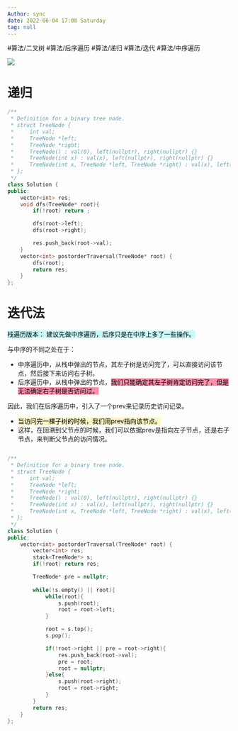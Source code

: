 ```yaml
---
Author: sync
date: 2022-06-04 17:08 Saturday
tag: null
---
```


#算法/二叉树
#算法/后序遍历
#算法/递归
#算法/迭代
#算法/中序遍历


![](FigureBed%20🌄/Pasted/Pasted%20image%2020220604165556.png)

# 递归

```cpp
/**
 * Definition for a binary tree node.
 * struct TreeNode {
 *     int val;
 *     TreeNode *left;
 *     TreeNode *right;
 *     TreeNode() : val(0), left(nullptr), right(nullptr) {}
 *     TreeNode(int x) : val(x), left(nullptr), right(nullptr) {}
 *     TreeNode(int x, TreeNode *left, TreeNode *right) : val(x), left(left), right(right) {}
 * };
 */
class Solution {
public:
    vector<int> res;
    void dfs(TreeNode* root){
        if(!root) return ;

        dfs(root->left);
        dfs(root->right);

        res.push_back(root->val);
    }
    vector<int> postorderTraversal(TreeNode* root) {
        dfs(root);
        return res;
    }
};
```

# 迭代法

<mark style="background: #ABF7F7A6;">栈遍历版本： 建议先做中序遍历，后序只是在中序上多了一些操作。</mark> 

与中序的不同之处在于：
- 中序遍历中，从栈中弹出的节点，其左子树是访问完了，可以直接访问该节点，然后接下来访问右子树。
- 后序遍历中，从栈中弹出的节点，<mark style="background: #FF5582A6;">我们只能确定其左子树肯定访问完了，但是无法确定右子树是否访问过。</mark> 

因此，我们在后序遍历中，引入了一个prev来记录历史访问记录。
- <mark style="background: #FFF3A3A6;">当访问完一棵子树的时候，我们用prev指向该节点。</mark> 
- 这样，在回溯到父节点的时候，我们可以依据prev是指向左子节点，还是右子节点，来判断父节点的访问情况。

```cpp

/**
 * Definition for a binary tree node.
 * struct TreeNode {
 *     int val;
 *     TreeNode *left;
 *     TreeNode *right;
 *     TreeNode() : val(0), left(nullptr), right(nullptr) {}
 *     TreeNode(int x) : val(x), left(nullptr), right(nullptr) {}
 *     TreeNode(int x, TreeNode *left, TreeNode *right) : val(x), left(left), right(right) {}
 * };
 */
class Solution {
public:
    vector<int> postorderTraversal(TreeNode* root) {
        vector<int> res;
        stack<TreeNode*> s;
        if(!root) return res;

        TreeNode* pre = nullptr;
        
        while(!s.empty() || root){
            while(root){
                s.push(root);
                root = root->left;
            }

            root = s.top();
            s.pop();

            if(!root->right || pre = root->right){
                res.push_back(root->val);
                pre = root;
                root = nullptr;
            }else{
                s.push(root->right);
                root = root->right;
            }
        }
        return res;
    }
};
```
